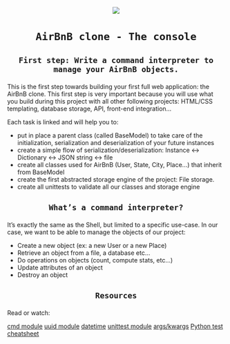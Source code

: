 <p align=center>
<img src = "https://a0.muscache.com/airbnb/static/logos/belo-400x400.png" />
</p>


# <p align=center >`AirBnB clone - The console`</p>

## <p align=center> `First step: Write a command interpreter to manage your AirBnB objects.` </p>
This is the first step towards building your first full web application: the AirBnB clone. This first step is very important because you will use what you build during this project with all other following projects: HTML/CSS templating, database storage, API, front-end integration…

Each task is linked and will help you to:

- put in place a parent class (called BaseModel) to take care of the initialization, serialization and deserialization of your future instances
- create a simple flow of serialization/deserialization: Instance <-> Dictionary <-> JSON string <-> file
- create all classes used for AirBnB (User, State, City, Place…) that inherit from BaseModel
- create the first abstracted storage engine of the project: File storage.
- create all unittests to validate all our classes and storage engine

## <p align=center> `What’s a command interpreter?` </p>
It’s exactly the same as the Shell, but limited to a specific use-case. In our case, we want to be able to manage the objects of our project:

- Create a new object (ex: a new User or a new Place)
- Retrieve an object from a file, a database etc…
- Do operations on objects (count, compute stats, etc…)
- Update attributes of an object
- Destroy an object

## <p align=center> `Resources` </p>
Read or watch:

[cmd module](https://intranet.hbtn.io/rltoken/_mUwX-Mn69bDBP5iTQmCJA)
[uuid module](https://intranet.hbtn.io/rltoken/4HNpF8nsTMociNaTgMYAeQ)
[datetime](https://intranet.hbtn.io/rltoken/xnmMG0Qin2K9CxXdmQoZkA)
[unittest module](https://intranet.hbtn.io/rltoken/MKNUT1FRSdUiGIpwMmrtgw)
[args/kwargs](https://intranet.hbtn.io/rltoken/mY-8n8I-ohQIjkUOqcK6Rw)
[Python test cheatsheet](https://intranet.hbtn.io/rltoken/9PsyQoeiVNhWGcj_1PkZJg)
